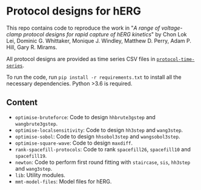 # Protocol designs for hERG

This repo contains code to reproduce the work in "_A range of voltage-clamp protocol designs for rapid capture of hERG kinetics_" by Chon Lok Lei, Dominic G. Whittaker, Monique J. Windley, Matthew D. Perry, Adam P. Hill, Gary R. Mirams.

All protocol designs are provided as time series CSV files in [`protocol-time-series`](protocol-time-series).

To run the code, run `pip install -r requirements.txt` to install all the necessary dependencies. Python >3.6 is required.

## Content

- `optimise-bruteforce`: Code to design `hhbrute3gstep` and `wangbrute3gstep`.
- `optimise-localsensitivity`: Code to design `hh3step` and `wang3step`.
- `optimise-sobol`: Code to design `hhsobol3step` and `wangsobol3step`.
- `optimise-square-wave`: Code to design `maxdiff`.
- `rank-spacefill-protocols`: Code to rank `spacefill26`, `spacefill10` and `spacefill19`.
- `newton`: Code to perform first round fitting with `staircase`, `sis`, `hh3step` and `wang3step`.
- `lib`: Utility modules.
- `mmt-model-files`: Model files for hERG.
